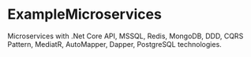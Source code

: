 # ExampleMicroservices
Microservices with .Net Core API, MSSQL, Redis, MongoDB, DDD, CQRS Pattern, MediatR, AutoMapper, Dapper, PostgreSQL technologies.

